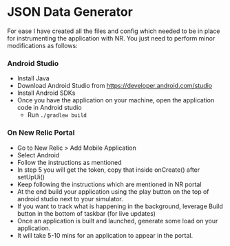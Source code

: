 # JSON Data Generator

For ease I have created all the files and config which needed to be in place for instrumenting the application with NR. You just need to perform minor modifications as follows: 

### Android Studio 

* Install Java 
* Download Android Studio from https://developer.android.com/studio 
* Install Android SDKs
* Once you have the application on your machine, open the application code in Android studio 
  * Run `./gradlew build`

### On New Relic Portal 
* Go to New Relic > Add Mobile Application 
* Select Android 
* Follow the instructions as mentioned
* In step 5 you will get the token, copy that inside onCreate() after setUpUi() 
* Keep following the instructions which are mentioned in NR portal 
* At the end build your application using the play button on the top of android studio next to your simulator. 
* If you want to track what is happening in the background, leverage Build button in the bottom of taskbar (for live updates)
* Once an application is built and launched, generate some load on your application. 
* It will take 5-10 mins for an application to appear in the portal. 

